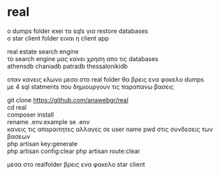 # real

o dumps folder exei τα sqls για restore databases  
o star client folder ειναι η client app   



real estate search engine   
το search engine μας κανει χρηση απο τις databases  
athensdb
chaniadb
patradb
thessalonikidb

οταν κανεις κλωνο μεσα στο real folder θα βρεις ενα φακελο dumps  
με 4 sql statments που δημιουργουν τις παραπανω βασεις  




git clone https://github.com/anawebgr/real  
cd real  
composer install  
rename .env.example se .env  
κανεις τις απαραιτητες αλλαγες σε user name pwd στις συνδεσεις των βασεων  
php artisan key:generate  
php artisan config:clear 
php artisan route:clear   

μεσα στο realfolder βρεις ενα φακελο star client  
